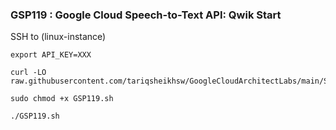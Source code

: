 ### GSP119 :  Google Cloud Speech-to-Text API: Qwik Start 


SSH to (linux-instance) 
```
export API_KEY=XXX
```

```
curl -LO raw.githubusercontent.com/tariqsheikhsw/GoogleCloudArchitectLabs/main/Solutions/GSP119.sh

sudo chmod +x GSP119.sh

./GSP119.sh
```



